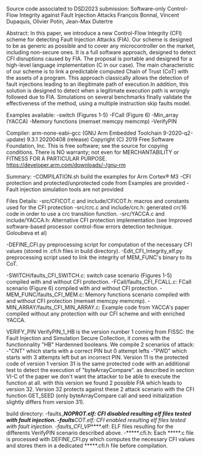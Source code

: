 Source code associated to DSD2023 submission:
Software-only Control-Flow Integrity against Fault Injection Attacks
François Bonnal, Vincent Dupaquis, Olivier Potin, Jean-Max Dutertre

Abstract: In this paper, we introduce a new Control-Flow Integrity (CFI) scheme 
for detecting Fault Injection Attacks (FIA). Our scheme is designed to be as 
generic as possible and to cover any microcontroller on the market, including 
non-secure ones. It is a full software approach, designed to detect CFI disruptions 
caused by FIA. The proposal is portable and designed for a high-level language 
implementation (C in our case). The main characteristic of our scheme is to link 
a predictable computed Chain of Trust (CoT) with the assets of a program.
This approach classically allows the detection of fault injections leading to an 
illegitimate path of execution.In addition, this solution is designed to detect 
when a legitimate execution path is wrongly followed due to FIA. Simulations on 
several benchmarks finally validate the effectiveness of the method, using a 
multiple instruction skip faults model.

Examples available:
-switch (Figures 1-5)
-FCall (Figure 6)
-Min_array (YACCA)
-Memory functions (memset memcpy memcmp)
-VerifyPIN


Compiler:
arm-none-eabi-gcc (GNU Arm Embedded Toolchain 9-2020-q2-update) 9.3.1 
20200408 (release) Copyright (C) 2019 Free Software Foundation, Inc.
This is free software; see the source for copying conditions.  There is NO
warranty; not even for MERCHANTABILITY or FITNESS FOR A PARTICULAR PURPOSE.
https://developer.arm.com/downloads/-/gnu-rm

Summary:
-COMPILATION.sh build the examples for Arm Cortex® M3
-CFI protection and protected/unprotected code from Examples are provided
-Fault injection simulation tools are not provided

Files Details:
-src/CFICOT.c and include/CFICOT.h: macros and constants used for the CFI 
protection
-src/crc.c and include/crc.h: generated crc16 code in order to use a crc 
transition function.
-src/YACCA.c and include/YACCA.h: Alternative CFI protection implementation 
(see Improved software-based processor control-flow errors detection technique. 
Goloubeva et al)

-DEFINE_CFI.py preprocessing script for computation of the necessary CFI values 
(stored in .cfi.h files in build directory).
-Edit_CFI_Integrity_elf.py preprocessing script used to link the integrity of 
MEM_FUNC's binary to its CoT.

-SWITCH/faults_CFI_SWITCH.c: switch case scenario (Figures 1-5) compiled with 
and without CFI protection.
-FCall/faults_CFI_FCALL.c: FCall scenario (Figure 6) compiled with and without
CFI protection.
-MEM_FUNC/faults_CFI_MEM.c: Memory functions scenario compiled with 
and without CFI protection (memset memcpy memcmp).
-MIN_ARRAY/faults_CFI_MIN_ARRAY.c: Example code from YACCA's paper compiled 
without any protection with our CFI scheme and with enriched YACCA.

VERIFY_PIN
VerifyPIN_1_HB is the version number 1 coming from FISSC: the Fault Injection 
and Simulation Secure Collection, it comes with the functionnality 
"HB" Hardenned booleans. 
We compile 2 scenarios of attack:
-"CNT" which starts with a correct PIN but 0 attempt lefts
-"PWD" which starts with 3 attempts left but an incorrect PIN.
Version 11 is the protected code of version 1
version 31 is the same protected code with an additional test to detect the 
execution of "byteArrayCompare". as described in section VI-C of the paper 
we don't want the attacker to be able to execute the function at all. with this 
version we found 2 possible FIA which leads to version 32.
Version 32 protects against these 2 attack scenario with the 
CFI function GET_SEED (only byteArrayCompare call and seed initialization
slightly differs from version 31).

build directory:
-faults_*****_NOPROT.elf: CFI disabled resulting elf files tested with fault 
injection.
-faults_*****_COT.elf: CFI enabled resulting elf files tested with fault 
injection.
-faults_CFI_VP_****.elf: ELF files resulting for the differents VerifyPIN 
scenario described above.
-*****.cfi.h: Each *****.c file is processed with DEFINE_CFI.py which computes 
the necessary CFI values and stores them in a dedicated *****.cfi.h file before
compilation.
